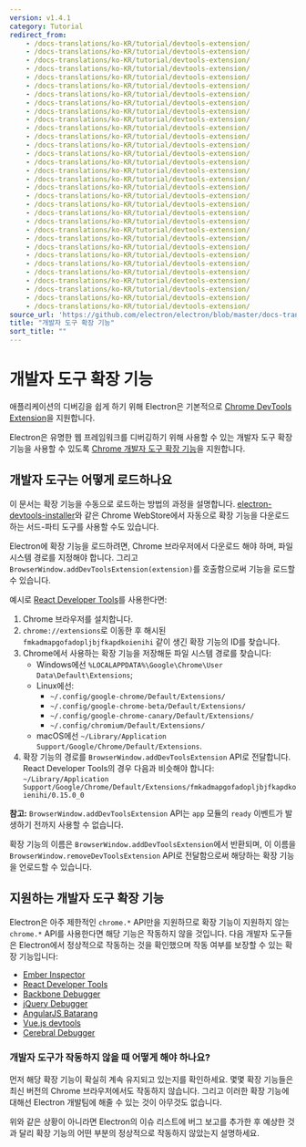 ```yaml
---
version: v1.4.1
category: Tutorial
redirect_from:
    - /docs-translations/ko-KR/tutorial/devtools-extension/
    - /docs-translations/ko-KR/tutorial/devtools-extension/
    - /docs-translations/ko-KR/tutorial/devtools-extension/
    - /docs-translations/ko-KR/tutorial/devtools-extension/
    - /docs-translations/ko-KR/tutorial/devtools-extension/
    - /docs-translations/ko-KR/tutorial/devtools-extension/
    - /docs-translations/ko-KR/tutorial/devtools-extension/
    - /docs-translations/ko-KR/tutorial/devtools-extension/
    - /docs-translations/ko-KR/tutorial/devtools-extension/
    - /docs-translations/ko-KR/tutorial/devtools-extension/
    - /docs-translations/ko-KR/tutorial/devtools-extension/
    - /docs-translations/ko-KR/tutorial/devtools-extension/
    - /docs-translations/ko-KR/tutorial/devtools-extension/
    - /docs-translations/ko-KR/tutorial/devtools-extension/
    - /docs-translations/ko-KR/tutorial/devtools-extension/
    - /docs-translations/ko-KR/tutorial/devtools-extension/
    - /docs-translations/ko-KR/tutorial/devtools-extension/
    - /docs-translations/ko-KR/tutorial/devtools-extension/
    - /docs-translations/ko-KR/tutorial/devtools-extension/
    - /docs-translations/ko-KR/tutorial/devtools-extension/
    - /docs-translations/ko-KR/tutorial/devtools-extension/
    - /docs-translations/ko-KR/tutorial/devtools-extension/
    - /docs-translations/ko-KR/tutorial/devtools-extension/
    - /docs-translations/ko-KR/tutorial/devtools-extension/
    - /docs-translations/ko-KR/tutorial/devtools-extension/
    - /docs-translations/ko-KR/tutorial/devtools-extension/
    - /docs-translations/ko-KR/tutorial/devtools-extension/
    - /docs-translations/ko-KR/tutorial/devtools-extension/
    - /docs-translations/ko-KR/tutorial/devtools-extension/
    - /docs-translations/ko-KR/tutorial/devtools-extension/
    - /docs-translations/ko-KR/tutorial/devtools-extension/
    - /docs-translations/ko-KR/tutorial/devtools-extension/
source_url: 'https://github.com/electron/electron/blob/master/docs-translations/ko-KR/tutorial/devtools-extension.md'
title: "개발자 도구 확장 기능"
sort_title: ""
---
```


# 개발자 도구 확장 기능

애플리케이션의 디버깅을 쉽게 하기 위해 Electron은 기본적으로
[Chrome DevTools Extension][devtools-extension]을 지원합니다.

Electron은 유명한 웹 프레임워크를 디버깅하기 위해 사용할 수 있는 개발자 도구 확장
기능을 사용할 수 있도록 [Chrome 개발자 도구 확장 기능][devtools-extension]을
지원합니다.

## 개발자 도구는 어떻게 로드하나요

이 문서는 확장 기능을 수동으로 로드하는 방법의 과정을 설명합니다.
[electron-devtools-installer](https://github.com/GPMDP/electron-devtools-installer)와
같은 Chrome WebStore에서 자동으로 확장 기능을 다운로드하는 서드-파티 도구를 사용할 수도
있습니다.

Electron에 확장 기능을 로드하려면, Chrome 브라우저에서 다운로드 해야 하며, 파일 시스템 경로를 지정해야 합니다. 그리고 `BrowserWindow.addDevToolsExtension(extension)`를 호출함으로써 기능을 로드할 수 있습니다.

예시로 [React Developer Tools][react-devtools]를 사용한다면:

1. Chrome 브라우저를 설치합니다.
2. `chrome://extensions`로 이동한 후 해시된 `fmkadmapgofadopljbjfkapdkoienihi`
  같이 생긴 확장 기능의 ID를 찾습니다.
3. Chrome에서 사용하는 확장 기능을 저장해둔 파일 시스템 경로를 찾습니다:
   * Windows에선 `%LOCALAPPDATA%\Google\Chrome\User Data\Default\Extensions`;
   * Linux에선:
     * `~/.config/google-chrome/Default/Extensions/`
     * `~/.config/google-chrome-beta/Default/Extensions/`
     * `~/.config/google-chrome-canary/Default/Extensions/`
     * `~/.config/chromium/Default/Extensions/`
   * macOS에선 `~/Library/Application Support/Google/Chrome/Default/Extensions`.
4. 확장 기능의 경로를 `BrowserWindow.addDevToolsExtension` API로 전달합니다.
   React Developer Tools의 경우 다음과 비슷해야 합니다:
   `~/Library/Application Support/Google/Chrome/Default/Extensions/fmkadmapgofadopljbjfkapdkoienihi/0.15.0_0`

**참고:** `BrowserWindow.addDevToolsExtension` API는 `app` 모듈의 `ready` 이벤트가
발생하기 전까지 사용할 수 없습니다.

확장 기능의 이름은 `BrowserWindow.addDevToolsExtension`에서 반환되며, 이 이름을
`BrowserWindow.removeDevToolsExtension` API로 전달함으로써 해당하는 확장 기능을
언로드할 수 있습니다.

## 지원하는 개발자 도구 확장 기능

Electron은 아주 제한적인 `chrome.*` API만을 지원하므로 확장 기능이 지원하지 않는
`chrome.*` API를 사용한다면 해당 기능은 작동하지 않을 것입니다. 다음 개발자 도구들은
Electron에서 정상적으로 작동하는 것을 확인했으며 작동 여부를 보장할 수 있는 확장
기능입니다:

* [Ember Inspector](https://chrome.google.com/webstore/detail/ember-inspector/bmdblncegkenkacieihfhpjfppoconhi)
* [React Developer Tools](https://chrome.google.com/webstore/detail/react-developer-tools/fmkadmapgofadopljbjfkapdkoienihi)
* [Backbone Debugger](https://chrome.google.com/webstore/detail/backbone-debugger/bhljhndlimiafopmmhjlgfpnnchjjbhd)
* [jQuery Debugger](https://chrome.google.com/webstore/detail/jquery-debugger/dbhhnnnpaeobfddmlalhnehgclcmjimi)
* [AngularJS Batarang](https://chrome.google.com/webstore/detail/angularjs-batarang/ighdmehidhipcmcojjgiloacoafjmpfk)
* [Vue.js devtools](https://chrome.google.com/webstore/detail/vuejs-devtools/nhdogjmejiglipccpnnnanhbledajbpd)
* [Cerebral Debugger](http://www.cerebraljs.com/documentation/the_debugger)

### 개발자 도구가 작동하지 않을 때 어떻게 해야 하나요?

먼저 해당 확장 기능이 확실히 계속 유지되고 있는지를 확인하세요. 몇몇 확장 기능들은
최신 버전의 Chrome 브라우저에서도 작동하지 않습니다. 그리고 이러한 확장 기능에 대해선
Electron 개발팀에 해줄 수 있는 것이 아무것도 없습니다.

위와 같은 상황이 아니라면 Electron의 이슈 리스트에 버그 보고를 추가한 후 예상한 것과
달리 확장 기능의 어떤 부분의 정상적으로 작동하지 않았는지 설명하세요.

[devtools-extension]: https://developer.chrome.com/extensions/devtools
[react-devtools]: https://chrome.google.com/webstore/detail/react-developer-tools/fmkadmapgofadopljbjfkapdkoienihi
